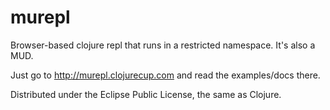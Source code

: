 # murepl

Browser-based clojure repl that runs in a restricted namespace. It's
also a MUD.

Just go to http://murepl.clojurecup.com and read the examples/docs there.


Distributed under the Eclipse Public License, the same as Clojure.
